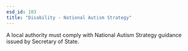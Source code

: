 ```yaml
---
esd_id: 103
title: "Disability - National Autism Strategy"
---
```


A local authority must comply with National Autism Strategy guidance issued by Secretary of State. 

